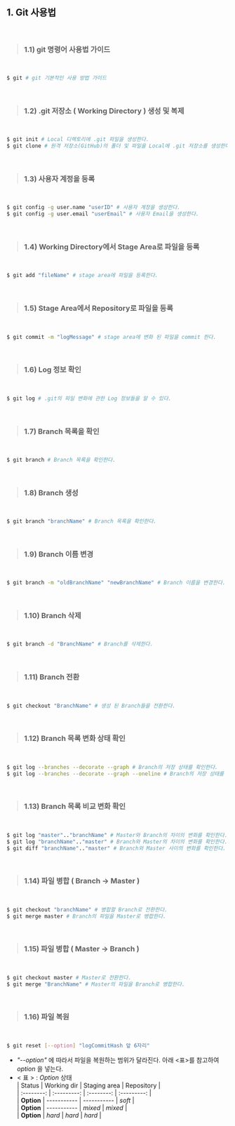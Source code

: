 ## 1. Git 사용법  

</br>

> ### 1.1) git 명령어 사용법 가이드


</br>

````bash
$ git # git 기본적인 사용 방법 가이드
````   
</br>

> ### 1.2) .git 저장소 ( Working Directory ) 생성 및 복제   

</br>

````bash
$ git init # Local 디렉토리에 .git 파일을 생성한다.      
$ git clone # 원격 저장소(GitHub)의 폴더 및 파일을 Local에 .git 저장소를 생성한다.
````   
</br>

> ### 1.3) 사용자 계정을 등록     

</br>
   
````bash
$ git config -g user.name "userID" # 사용자 계정을 생성한다.
$ git config -g user.email "userEmail" # 사용자 Email을 생성한다.
````   
</br>

> ### 1.4) Working Directory에서 Stage Area로 파일을 등록   

</br>
   
````bash
$ git add "fileName" # stage area에 파일을 등록한다.
````           
</br>

> ### 1.5) Stage Area에서 Repository로 파일을 등록   

</br>
   
````bash
$ git commit -m "logMessage" # stage area에 변화 된 파일을 commit 한다.
````
</br>

> ### 1.6) Log 정보 확인

</br>
   
````bash
$ git log # .git의 파일 변화에 관한 Log 정보들을 알 수 있다.
````   
</br>

> ### 1.7) Branch 목록을 확인

</br>
   
````bash
$ git branch # Branch 목록을 확인한다.
````   
</br>

> ### 1.8) Branch 생성

</br>
   
````bash
$ git branch "branchName" # Branch 목록을 확인한다.
````   
</br>

> ### 1.9) Branch 이름 변경

</br>
   
````bash
$ git branch -m "oldBranchName" "newBranchName" # Branch 이름을 변경한다.
````   
</br>

> ### 1.10) Branch 삭제

</br>
   
````bash
$ git branch -d "BranchName" # Branch를 삭제한다.
````    
</br>

> ### 1.11) Branch 전환

</br>
   
````bash
$ git checkout "BranchName" # 생성 된 Branch들을 전환한다.
````           
</br>

> ### 1.12) Branch 목록 변화 상태 확인

</br>
   
````bash
$ git log --branches --decorate --graph # Branch의 저장 상태를 확인한다.
$ git log --branches --decorate --graph --oneline # Branch의 저장 상태를 한 줄로 확인한다.
```` 
</br>

> ### 1.13) Branch 목록 비교 변화 확인

</br>
   
````bash
$ git log "master".."branchName" # Master와 Branch의 차이의 변화를 확인한다.
$ git log "branchName".."master" # Branch와 Master의 차이의 변화를 확인한다.
$ git diff "branchName".."master" # Branch와 Master 사이의 변화를 확인한다.
```` 
</br>

> ### 1.14) 파일 병합 ( Branch -> Master )

</br>
   
````bash
$ git checkout "branchName" # 병합할 Branch로 전환한다.
$ git merge master # Branch의 파일을 Master로 병합한다.
````   
</br>

> ### 1.15) 파일 병합 ( Master -> Branch )

</br>
   
````bash
$ git checkout master # Master로 전환한다.
$ git merge "BranchName" # Master의 파일을 Branch로 병합한다.
````
</br>

> ### 1.16) 파일 복원

</br>
   
````bash
$ git reset [--option] "logCommitHash 앞 6자리" 
````
- _"--option"_ 에 따라서 파일을 복원하는 범위가 달라진다. 아래 <표>를 참고하여 _option_ 을 넣는다.
- < 표 > : _Option_ 상태    
  |   Status   | Working dir | Staging area |  Repository  |     
  | :--------: | :---------: | :--------:  |  :---------:  |   
  | **Option** | ----------- | ----------- |    _soft_     |   
  | **Option** | ----------- |    _mixed_    |    _mixed_    |   
  | **Option** |   _hard_     |    _hard_     |    _hard_     |
  
</br>
